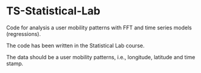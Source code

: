 # TS-Statistical-Lab

Code for analysis a user mobility patterns with FFT and time series models (regressions).

The code has been written in the Statistical Lab course.

The data should be a user mobility patterns, i.e., longitude, latitude and time stamp.
